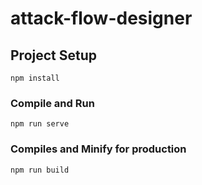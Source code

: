# attack-flow-designer

## Project Setup
```
npm install
```

### Compile and Run
```
npm run serve
```

### Compiles and Minify for production
```
npm run build
```
